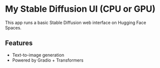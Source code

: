 # My Stable Diffusion UI (CPU or GPU)

This app runs a basic Stable Diffusion web interface on Hugging Face Spaces.

## Features
- Text-to-image generation
- Powered by Gradio + Transformers

